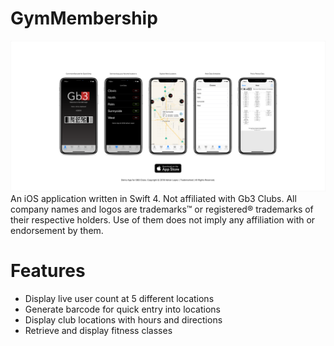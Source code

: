 # GymMembership
![alt text](https://github.com/adrlanl/GymMembership/blob/master/Final.png)
An iOS application written in Swift 4. Not affiliated with Gb3 Clubs. All company names and logos are trademarks™ or registered® trademarks of their respective holders. Use of them does not imply any affiliation with or endorsement by them. 
# Features
+ Display live user count at 5 different locations
+ Generate barcode for quick entry into locations
+ Display club locations with hours and directions
+ Retrieve and display fitness classes
